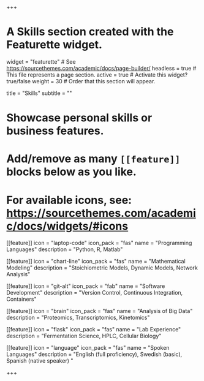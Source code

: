+++
# A Skills section created with the Featurette widget.
widget = "featurette"  # See https://sourcethemes.com/academic/docs/page-builder/
headless = true  # This file represents a page section.
active = true  # Activate this widget? true/false
weight = 30  # Order that this section will appear.

title = "Skills"
subtitle = ""

# Showcase personal skills or business features.
#
# Add/remove as many `[[feature]]` blocks below as you like.
#
# For available icons, see: https://sourcethemes.com/academic/docs/widgets/#icons

[[feature]]
  icon = "laptop-code"
  icon_pack = "fas"
  name = "Programming Languages"
  description = "Python, R, Matlab"

[[feature]]
  icon = "chart-line"
  icon_pack = "fas"
  name = "Mathematical Modeling"
  description = "Stoichiometric Models, Dynamic Models, Network Analysis"

[[feature]]
  icon = "git-alt"
  icon_pack = "fab"
  name = "Software Development"
  description = "Version Control, Continuous Integration, Containers"

[[feature]]
  icon = "brain"
  icon_pack = "fas"
  name = "Analysis of Big Data"
  description = "Proteomics, Transcriptomics, Kinetomics"

[[feature]]
  icon = "flask"
  icon_pack = "fas"
  name = "Lab Experience"
  description = "Fermentation Science, HPLC, Cellular Biology"

[[feature]]
  icon = "language"
  icon_pack = "fas"
  name = "Spoken Languages"
  description = "English (full proficiency), Swedish (basic), Spanish (native speaker) "

+++
